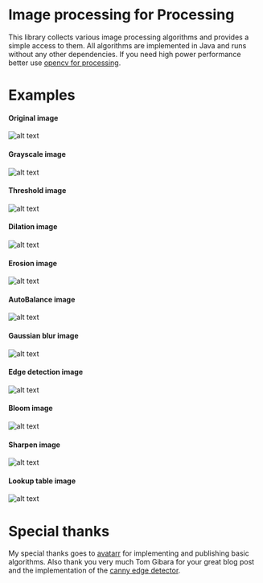 # Image processing for Processing
This library collects various image processing algorithms and provides a simple access to them. All algorithms are implemented in Java and runs without any other dependencies. If you need high power performance better use [opencv for processing](https://github.com/atduskgreg/opencv-processing).

# Examples
#### Original image
![alt text](https://github.com/Milchreis/processing-imageprocessing/blob/master/examples/Basics/data/example.jpg?raw=true)

#### Grayscale image
![alt text](https://github.com/Milchreis/processing-imageprocessing/blob/master/img/gray.png?raw=true)

#### Threshold image
![alt text](https://github.com/Milchreis/processing-imageprocessing/blob/master/img/threshold.png?raw=true)

#### Dilation image
![alt text](https://github.com/Milchreis/processing-imageprocessing/blob/master/img/dilation.png?raw=true)

#### Erosion image
![alt text](https://github.com/Milchreis/processing-imageprocessing/blob/master/img/erosion.png?raw=true)

#### AutoBalance image
![alt text](https://github.com/Milchreis/processing-imageprocessing/blob/master/img/autobalance.png?raw=true)

#### Gaussian blur image
![alt text](https://github.com/Milchreis/processing-imageprocessing/blob/master/img/gaussian.png?raw=true)

#### Edge detection image
![alt text](https://github.com/Milchreis/processing-imageprocessing/blob/master/img/canny.png?raw=true)
 
#### Bloom image
![alt text](https://github.com/Milchreis/processing-imageprocessing/blob/master/img/bloom.png?raw=true)

#### Sharpen image
![alt text](https://github.com/Milchreis/processing-imageprocessing/blob/master/img/sharpen.png?raw=true)

#### Lookup table image
![alt text](https://github.com/Milchreis/processing-imageprocessing/blob/master/img/lut.png?raw=true)

# Special thanks
My special thanks goes to [avatarr](https://github.com/avatarr/java-image-processing-algorithm) for implementing and publishing basic algorithms. Also thank you very much Tom Gibara for your great blog post and the implementation of the [canny edge detector](http://www.tomgibara.com/computer-vision/canny-edge-detector).
